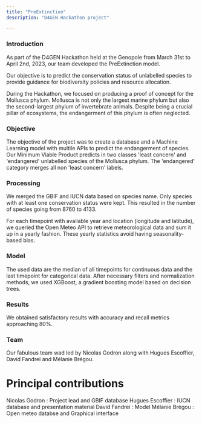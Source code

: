```yaml
---
title: "PreExtinction"
description: "D4GEN Hackathon project"

--- 
```


### Introduction


As part of the D4GEN Hackathon held at the Genopole from March 31st to April 2nd, 2023, our team developed the PreExtinction model.

Our objective is to predict the conservation status of unlabelled species to provide guidance for biodiversity policies and resource allocation.

During the Hackathon, we focused on producing a proof of concept for the Mollusca phylum. Mollusca is not only the largest marine phylum but also the second-largest phylum of invertebrate animals. Despite being a crucial pillar of ecosystems, the endangerment of this phylum is often neglected.


### Objective

The objective of the project was to create a database and a Machine Learning model with multile APIs to predict the endangerment of species. Our Minimum Viable Product predicts in two classes 'least concern' and 'endangered' unlabelled species of the Mollusca phylum.
The 'endangered' category merges all non 'least concern' labels.



### Processing

We merged the GBIF and IUCN data based on species name. Only species with at least one conservation status were kept. This resulted in the number of species going from 8760 to 4133.

For each timepoint with available year and location (longitude and latitude), we queried the Open Meteo API to retrieve meteorological data and sum it up in a yearly fashion. These yearly statistics avoid having seasonality-based bias.

### Model

The used data are the median of all timepoints for continuous data and the last timepoint for categorical data.
After necessary filters and normalization methods, we used XGBoost, a gradient boosting model based on decision trees.

### Results 

We obtained satisfactory results with accuracy and recall metrics approaching 80%.

### Team

Our fabulous team wad led by Nicolas Godron along with Hugues Escoffier, David Fandrei and Mélanie Brégou.

# Principal contributions 
Nicolas Godron : Project lead and GBIF database
Hugues Escoffier : IUCN database and presentation material 
David Fandrei : Model
Mélanie Brégou : Open meteo databse and Graphical interface